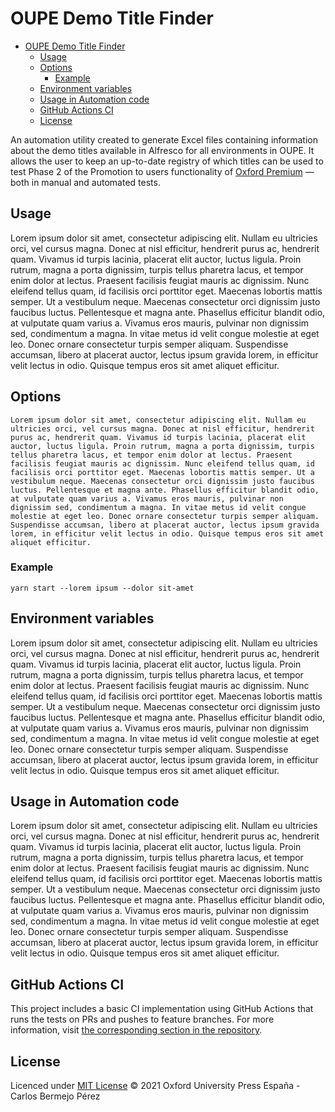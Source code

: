 # OUPE Demo Title Finder

- [OUPE Demo Title Finder](#oupe-demo-title-finder)
  - [Usage](#usage)
  - [Options](#options)
    - [Example](#example)
  - [Environment variables](#environment-variables)
  - [Usage in Automation code](#usage-in-automation-code)
  - [GitHub Actions CI](#github-actions-ci)
  - [License](#license)

An automation utility created to generate Excel files containing information about the demo titles available in Alfresco for all environments in OUPE. It allows the user to keep an up-to-date registry of which titles can be used to test Phase 2 of the Promotion to users functionality of [Oxford Premium](https://oxfordpremium.oupe.es/) — both in manual and automated tests.

## Usage

Lorem ipsum dolor sit amet, consectetur adipiscing elit. Nullam eu ultricies orci, vel cursus magna. Donec at nisl efficitur, hendrerit purus ac, hendrerit quam. Vivamus id turpis lacinia, placerat elit auctor, luctus ligula. Proin rutrum, magna a porta dignissim, turpis tellus pharetra lacus, et tempor enim dolor at lectus. Praesent facilisis feugiat mauris ac dignissim. Nunc eleifend tellus quam, id facilisis orci porttitor eget. Maecenas lobortis mattis semper. Ut a vestibulum neque. Maecenas consectetur orci dignissim justo faucibus luctus. Pellentesque et magna ante. Phasellus efficitur blandit odio, at vulputate quam varius a. Vivamus eros mauris, pulvinar non dignissim sed, condimentum a magna. In vitae metus id velit congue molestie at eget leo. Donec ornare consectetur turpis semper aliquam. Suspendisse accumsan, libero at placerat auctor, lectus ipsum gravida lorem, in efficitur velit lectus in odio. Quisque tempus eros sit amet aliquet efficitur.

## Options

```
Lorem ipsum dolor sit amet, consectetur adipiscing elit. Nullam eu ultricies orci, vel cursus magna. Donec at nisl efficitur, hendrerit purus ac, hendrerit quam. Vivamus id turpis lacinia, placerat elit auctor, luctus ligula. Proin rutrum, magna a porta dignissim, turpis tellus pharetra lacus, et tempor enim dolor at lectus. Praesent facilisis feugiat mauris ac dignissim. Nunc eleifend tellus quam, id facilisis orci porttitor eget. Maecenas lobortis mattis semper. Ut a vestibulum neque. Maecenas consectetur orci dignissim justo faucibus luctus. Pellentesque et magna ante. Phasellus efficitur blandit odio, at vulputate quam varius a. Vivamus eros mauris, pulvinar non dignissim sed, condimentum a magna. In vitae metus id velit congue molestie at eget leo. Donec ornare consectetur turpis semper aliquam. Suspendisse accumsan, libero at placerat auctor, lectus ipsum gravida lorem, in efficitur velit lectus in odio. Quisque tempus eros sit amet aliquet efficitur.
```

### Example

```
yarn start --lorem ipsum --dolor sit-amet
```

## Environment variables

Lorem ipsum dolor sit amet, consectetur adipiscing elit. Nullam eu ultricies orci, vel cursus magna. Donec at nisl efficitur, hendrerit purus ac, hendrerit quam. Vivamus id turpis lacinia, placerat elit auctor, luctus ligula. Proin rutrum, magna a porta dignissim, turpis tellus pharetra lacus, et tempor enim dolor at lectus. Praesent facilisis feugiat mauris ac dignissim. Nunc eleifend tellus quam, id facilisis orci porttitor eget. Maecenas lobortis mattis semper. Ut a vestibulum neque. Maecenas consectetur orci dignissim justo faucibus luctus. Pellentesque et magna ante. Phasellus efficitur blandit odio, at vulputate quam varius a. Vivamus eros mauris, pulvinar non dignissim sed, condimentum a magna. In vitae metus id velit congue molestie at eget leo. Donec ornare consectetur turpis semper aliquam. Suspendisse accumsan, libero at placerat auctor, lectus ipsum gravida lorem, in efficitur velit lectus in odio. Quisque tempus eros sit amet aliquet efficitur.

## Usage in Automation code

Lorem ipsum dolor sit amet, consectetur adipiscing elit. Nullam eu ultricies orci, vel cursus magna. Donec at nisl efficitur, hendrerit purus ac, hendrerit quam. Vivamus id turpis lacinia, placerat elit auctor, luctus ligula. Proin rutrum, magna a porta dignissim, turpis tellus pharetra lacus, et tempor enim dolor at lectus. Praesent facilisis feugiat mauris ac dignissim. Nunc eleifend tellus quam, id facilisis orci porttitor eget. Maecenas lobortis mattis semper. Ut a vestibulum neque. Maecenas consectetur orci dignissim justo faucibus luctus. Pellentesque et magna ante. Phasellus efficitur blandit odio, at vulputate quam varius a. Vivamus eros mauris, pulvinar non dignissim sed, condimentum a magna. In vitae metus id velit congue molestie at eget leo. Donec ornare consectetur turpis semper aliquam. Suspendisse accumsan, libero at placerat auctor, lectus ipsum gravida lorem, in efficitur velit lectus in odio. Quisque tempus eros sit amet aliquet efficitur.

## GitHub Actions CI

This project includes a basic CI implementation using GitHub Actions that runs the tests on PRs and pushes to feature branches. For more information, visit [the corresponding section in the repository](https://github.com/carlosbermejo-oup/oupe-demo-title-finder/actions).
## License

Licenced under [MIT License](./LICENSE) © 2021 Oxford University Press España - Carlos Bermejo Pérez